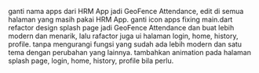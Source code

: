 ganti nama apps dari HRM App jadi GeoFence Attendance, edit di semua halaman yang masih pakai HRM App.
ganti icon apps
fixing main.dart
refactor design splash page jadi GeoFence Attendance dan buat lebih modern dan menarik,
lalu rafactor juga ui halaman login, home, history, profile.
tanpa mengurangi fungsi yang sudah ada lebih modern dan satu tema dengan perubahan yang lainnya.
tambahkan animation pada halaman splash page, login, home, history, profile bila perlu.